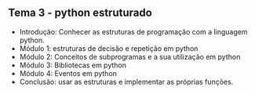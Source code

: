 ## Tema 3 - python estruturado

- Introdução: Conhecer as estruturas de programação com a linguagem python.
- Módulo 1: estruturas de decisão e repetição em python
- Módulo 2: Conceitos de subprogramas e a sua utilização em python
- Módulo 3: Bibliotecas em python
- Módulo 4: Eventos em python
- Conclusão: usar as estruturas e implementar as próprias funções.
